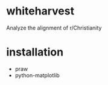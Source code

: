 whiteharvest
============

Analyze the alignment of r/Christianity

installation
============

* praw
* python-matplotlib
